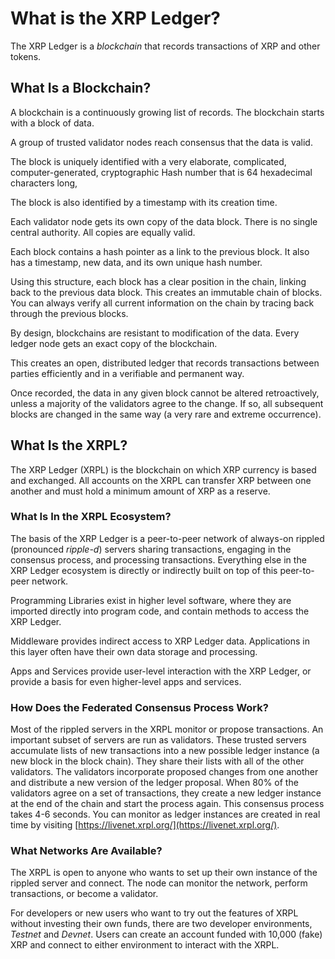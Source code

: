 # What is the XRP Ledger?

The XRP Ledger is a _blockchain_ that records transactions of XRP and other tokens.

## What Is a Blockchain?

A blockchain is a continuously growing list of records. The blockchain starts with a block of data. 

A group of trusted validator nodes reach consensus that the data is valid.

The block is uniquely identified with a very elaborate, complicated, computer-generated, cryptographic Hash number that is 64 hexadecimal characters long, 

The block is also identified by a timestamp with its creation time.

Each validator node gets its own copy of the data block. There is no single central authority. All copies are equally valid.

Each block contains a hash pointer as a link to the previous block. It also has a timestamp, new data, and its own unique hash number.

Using this structure, each block has a clear position in the chain, linking back to the previous data block. This creates an immutable chain of blocks. You can always verify all current information on the chain by tracing back through the previous blocks. 

By design, blockchains are resistant to modification of the data. Every ledger node gets an exact copy of the blockchain.

This creates an open, distributed ledger that records transactions between parties efficiently and in a verifiable and permanent way.

Once recorded, the data in any given block cannot be altered retroactively, unless a majority of the validators agree to the change. If so, all subsequent blocks are changed in the same way (a very rare and extreme occurrence).


## What Is the XRPL?

The XRP Ledger (XRPL) is the blockchain on which XRP currency is based and exchanged. All accounts on the XRPL can transfer XRP between one another and must hold a minimum amount of XRP as a reserve.


### What Is In the XRPL Ecosystem?

The basis of the XRP Ledger is a peer-to-peer network of always-on rippled (pronounced _ripple-d_) servers sharing transactions, engaging in the consensus process, and processing transactions. Everything else in the XRP Ledger ecosystem is directly or indirectly built on top of this peer-to-peer network.

Programming Libraries exist in higher level software, where they are imported directly into program code, and contain methods to access the XRP Ledger.

Middleware provides indirect access to XRP Ledger data. Applications in this layer often have their own data storage and processing.

Apps and Services provide user-level interaction with the XRP Ledger, or provide a basis for even higher-level apps and services.

### How Does the Federated Consensus Process Work?

Most of the rippled servers in the XRPL monitor or propose transactions. An important subset of servers are run as validators. These trusted servers accumulate lists of new transactions into a new possible ledger instance (a new block in the block chain). They share their lists with all of the other validators. The validators incorporate proposed changes from one another and distribute a new version of the ledger proposal. When 80% of the validators agree on a set of transactions, they create a new ledger instance at the end of the chain and start the process again. This consensus process takes 4-6 seconds. You can monitor as ledger instances are created in real time by visiting [https://livenet.xrpl.org/](https://livenet.xrpl.org/).

### What Networks Are Available?

The XRPL is open to anyone who wants to set up their own instance of the rippled server and connect. The node can monitor the network, perform transactions, or become a validator.

For developers or new users who want to try out the features of XRPL without investing their own funds, there are two developer environments, _Testnet_ and _Devnet_. Users can create an account funded with 10,000 (fake) XRP and connect to either environment to interact with the XRPL. 
